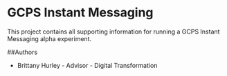 # GCPS Instant Messaging

This project contains all supporting information for running a GCPS Instant Messaging alpha experiment. 


##Authors

* Brittany Hurley -  Advisor - Digital Transformation



